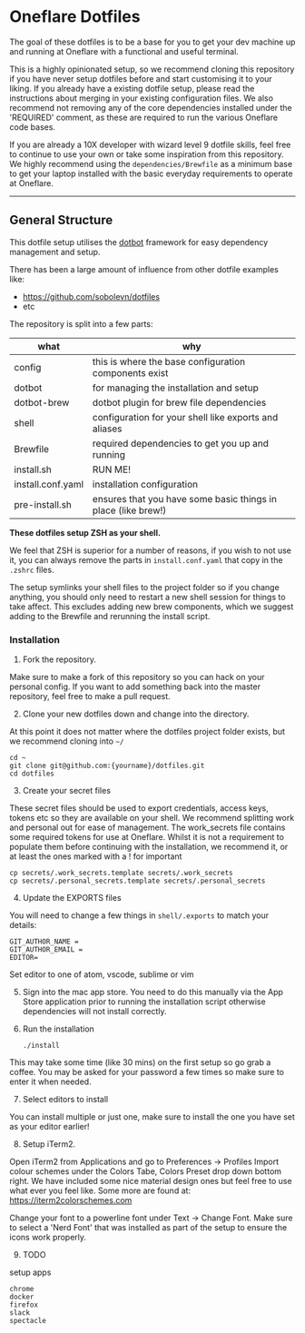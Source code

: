 # Oneflare Dotfiles

The goal of these dotfiles is to be a base for you to get your dev machine up and running at Oneflare with a functional and useful terminal.

This is a highly opinionated setup, so we recommend cloning this repository if you have never setup dotfiles before and start customising it to your liking. If you already have a existing dotfile setup, please read the instructions about merging in your existing configuration files. We also recommend not removing any of the core dependencies installed under the 'REQUIRED' comment, as these are required to run the various Oneflare code bases.

If you are already a 10X developer with wizard level 9 dotfile skills, feel free to continue to use your own or take some inspiration from this repository. We highly recommend using the `dependencies/Brewfile` as a minimum base to get your laptop installed with the basic everyday requirements to operate at Oneflare.

---

## General Structure

This dotfile setup utilises the [dotbot](https://github.com/anishathalye/dotbot) framework for easy dependency management and setup.

There has been a large amount of influence from other dotfile examples like:

- https://github.com/sobolevn/dotfiles
- etc

The repository is split into a few parts:

| what              | why                                                           |
| ----------------- | ------------------------------------------------------------- |
| config            | this is where the base configuration components exist         |
| dotbot            | for managing the installation and setup                       |
| dotbot-brew       | dotbot plugin for brew file dependencies                      |
| shell             | configuration for your shell like exports and aliases         |
| Brewfile          | required dependencies to get you up and running               |
| install.sh        | RUN ME!                                                       |
| install.conf.yaml | installation configuration                                    |
| pre-install.sh    | ensures that you have some basic things in place (like brew!) |

**These dotfiles setup ZSH as your shell.**

We feel that ZSH is superior for a number of reasons, if you wish to not use it, you can always remove the parts in `install.conf.yaml` that copy in the `.zshrc` files.

The setup symlinks your shell files to the project folder so if you change anything, you should only need to restart a new shell session for things to take affect. This excludes adding new brew components, which we suggest adding to the Brewfile and rerunning the install script.

### Installation

1.  Fork the repository.

Make sure to make a fork of this repository so you can hack on your personal config. If you want to add something back into the master repository, feel free to make a pull request.

2.  Clone your new dotfiles down and change into the directory.

At this point it does not matter where the dotfiles project folder exists, but we recommend cloning into `~/`

    cd ~
    git clone git@github.com:{yourname}/dotfiles.git
    cd dotfiles

3.  Create your secret files

These secret files should be used to export credentials, access keys, tokens etc so they are available on your shell. We recommend splitting work and personal out for ease of management. The work_secrets file contains some required tokens for use at Oneflare. Whilst it is not a requirement to populate them before continuing with the installation, we recommend it, or at least the ones marked with a ! for important

    cp secrets/.work_secrets.template secrets/.work_secrets
    cp secrets/.personal_secrets.template secrets/.personal_secrets

4. Update the EXPORTS files

You will need to change a few things in `shell/.exports` to match your details:

    GIT_AUTHOR_NAME =
    GIT_AUTHOR_EMAIL =
    EDITOR=

Set editor to one of atom, vscode, sublime or vim

5. Sign into the mac app store. You need to do this manually via the App Store application prior to running the installation script otherwise dependencies will not install correctly.

6. Run the installation

   `./install`

This may take some time (like 30 mins) on the first setup so go grab a coffee.
You may be asked for your password a few times so make sure to enter it when needed.

7. Select editors to install

You can install multiple or just one, make sure to install the one you have set as your editor earlier!

8. Setup iTerm2.

Open iTerm2 from Applications and go to Preferences -> Profiles
Import colour schemes under the Colors Tabe, Colors Preset drop down bottom right. We have included some nice material design ones but feel free to use what ever you feel like. Some more are found at: https://iterm2colorschemes.com

Change your font to a powerline font under Text -> Change Font. Make sure to select a 'Nerd Font' that was installed as part of the setup to ensure the icons work properly.

9. TODO

setup apps

    chrome
    docker
    firefox
    slack
    spectacle
